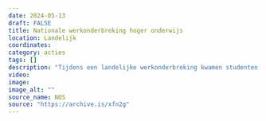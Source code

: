 ```yaml
---
date: 2024-05-13
draft: FALSE
title: Nationale werkonderbreking hoger onderwijs
location: Landelijk
coordinates: 
category: acties
tags: []
description: "Tijdens een landelijke werkonderbreking kwamen studenten en docenten van verschillende onderwijsintellingen in actie."
video: 
image: 
image_alt: ""
source_name: NOS
source: "https://archive.is/xfn2g"
---
```

